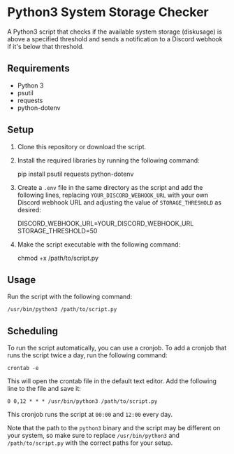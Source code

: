 # Python3 System Storage Checker

A Python3 script that checks if the available system storage (diskusage) is above a specified threshold and sends a notification to a Discord webhook if it's below that threshold.

## Requirements

- Python 3
- psutil
- requests
- python-dotenv

## Setup

1. Clone this repository or download the script.

2. Install the required libraries by running the following command:

    pip install psutil requests python-dotenv

3. Create a `.env` file in the same directory as the script and add the following lines, replacing `YOUR_DISCORD_WEBHOOK_URL` with your own Discord webhook URL and adjusting the value of `STORAGE_THRESHOLD` as desired:

    DISCORD_WEBHOOK_URL=YOUR_DISCORD_WEBHOOK_URL
    STORAGE_THRESHOLD=50

4. Make the script executable with the following command:

    chmod +x /path/to/script.py

## Usage

Run the script with the following command:

    /usr/bin/python3 /path/to/script.py

## Scheduling

To run the script automatically, you can use a cronjob. To add a cronjob that runs the script twice a day, run the following command:

    crontab -e

This will open the crontab file in the default text editor. Add the following line to the file and save it:

    0 0,12 * * * /usr/bin/python3 /path/to/script.py

This cronjob runs the script at `00:00` and `12:00` every day.

Note that the path to the `python3` binary and the script may be different on your system, so make sure to replace `/usr/bin/python3` and `/path/to/script.py` with the correct paths for your setup.